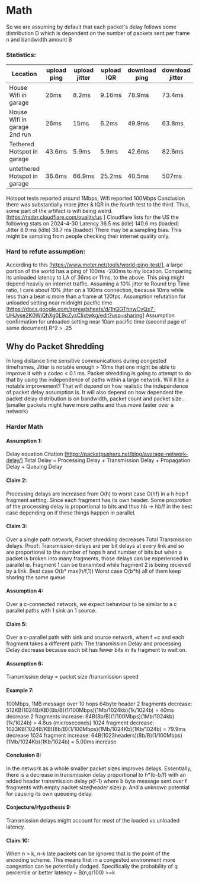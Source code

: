# Math
So we are assuming by default that each packet's delay follows some distribution D which is dependent
on the number of packets sent per frame n and bandwidth amount B

### Statistics:
|Location | upload ping | upload jitter | upload IQR | download ping | download jitter | download IQR | Notes |
| -- | -- | -- | -- | -- | -- | -- | -- |
| House Wifi in garage | 26ms | 8.2ms | 9.16ms | 78.9ms | 73.4ms | 52.3ms | no download |
| House Wifi in garage 2nd run| 26ms | 15ms | 6.2ms | 49.9ms | 63.8ms | 53.6ms | see csv |
| Tethered Hotspot in garage | 43.6ms | 5.9ms| 5.9ms | 42.6ms | 82.6ms | 3.6ms | see csv  |
| untethered Hotspot in garage | 36.6ms | 66.9ms | 25.2ms |40.5ms | 507ms| 14.6ms| see csv |

Hotspot tests reported around 1Mbps, Wifi reported 100Mbps 
Conclusion there was substantially more jitter & IQR in the fourth test to the third.
Thus, some part of the artifact is wifi being weird.
[https://radar.cloudflare.com/quality/us ]
Cloudflare lists for the US the following stats on 2024-4-30
Latency
36.5 ms (idle)
140.6 ms (loaded)
Jitter
8.9 ms (idle)
38.7 ms (loaded)
There may be a sampling bias. This might be sampling from people checking their internet quality only.
### Hard to refute assumption:
According to this [https://www.meter.net/tools/world-ping-test/], a large portion of the world has a ping of 100ms -200ms to my location. Comparing its unloaded latency to LA of 36ms or 11ms, to the above. This ping might depend heavily on internet traffic.
Assuming a 10% jitter to Round trip Time ratio, I care about 10% jitter on a 100ms connection, because 10ms while less than a beat is more than a frame at 120fps.
Assumption refutation for unloaded setting near midnight pacific time [https://docs.google.com/spreadsheets/d/1hQGThnwCvQz7-UHJyse2K0WiQhXg0L9oZysCIixtwkg/edit?usp=sharing]
Assumption confirmation for unloaded setting near 10am pacific time (second page of same document) R^2 > .25

## Why do Packet Shredding

In long distance time sensitive communications during congested timeframes, Jitter is notable enough > 10ms that one might be able to improve it with a codec < 0.1 ms. 
Packet shredding is going to attempt to do that by using the independence of paths within a large network.
Will it be a notable improvement? 
That will depend on how realistic the independence of packet delay assumption is.
It will also depend on how dependent the packet delay distribution is on bandwidth, packet count and packet size...
(smaller packets might have more paths and thus move faster over a network)
### Harder Math
#### Assumption 1:
Delay equation Citation [https://packetpushers.net/blog/average-network-delay/]
Total Delay = Processing Delay + Transmission Delay + Propagation Delay + Queuing Delay
#### Claim 2:
Processing delays are increased from O(h) to worst case O(hf) in a h hop f fragment setting.
Since each fragment has its own header. Some proprotion of the processing delay is proportional to bits and thus hb -> hb/f in the best case depending on if these things happen in parallel.
#### Claim 3:
Over a single path network, Packet shredding decreases Total Transmission delays.
Proof: Transmission delays are per bit delays at every link and so are proportional to the number of hops h  and number of bits but when a packet is broken into many fragments, those delays can be experienced in parallel ie. Fragment 1 can be transmited while fragment 2 is being recieved by a link. 
Best case O(b* max(h/f,1))
Worst case O(b*h) all of them keep sharing the same queue
#### Assumption 4:
Over a c-connected network, we expect behaviour to be similar to a c parallel paths with 1 sink an 1 source.
#### Claim 5:
Over a c-parallel path with sink and source network, when f =c and each fragment takes a different path:
The transmission Delay and processing Delay decrease because each bit has fewer bits in its fragment to wait on.
#### Assumption 6:
Transmission delay = packet size /transmission speed
#### Example 7:
100Mbps, 1MB message over 10 hops  64byte header
2 fragments decrease: 512KB(1024B/KB)(8b/B)(1/100Mbps)(1Mb/1024kb)(1k/1024b) = 40ms decrease
2 fragments increase: 64B(8b/B)(1/100Mbps)(1Mb/1024kb)(1k/1024b) = 4.8us (microseconds)
1024 fragment decrease: 1023KB(1024B/KB)(8b/B)(1/100Mbps)(1Mb/1024Kb)(1Kb/1024b) = 79.9ms decrease
1024 fragment increase: 64B(1023headers)(8b/B)(1/100Mbps)(1Mb/1024Kb)(1Kb/1024b) = 5.00ms increase
#### Conclusion 8:
In the network as a whole smaller packet sizes improves delays.
Essentially, there is a decrease in transmission delay proportional to h*(b-b/f) with an added header transmission delay p(f-1) where b byte message sent over f fragments with empty packet size(header size) p. And a unknown potential for causing its own queueing delay.
#### Conjecture/Hypothesis 9:
Transmission delays might account for most of the loaded vs unloaded latency.
#### Claim 10:
When n > k,  n-k late packets can be ignored that is the point of the encoding scheme.
This means that in a congested environment more congestion can be potentially dodged.
Specifically the probability of q percentile or better latency = B(n,q/100) >=k
